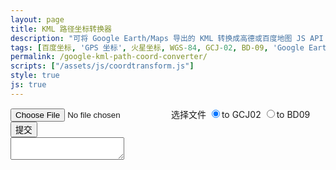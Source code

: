 ```yaml
---
layout: page
title: KML 路径坐标转换器
description: "可将 Google Earth/Maps 导出的 KML 转换成高德或百度地图 JS API 用坐标集。"
tags: [百度坐标, 'GPS 坐标', 火星坐标, WGS-84, GCJ-02, BD-09, 'Google Earth', 'Google Maps']
permalink: /google-kml-path-coord-converter/
scripts: ["/assets/js/coordtransform.js"]
style: true
js: true
---
```


<div id="coordtransform">
<label class="file-upload">
    <input type="file" id="kml-input" />
    选择文件
</label>
<label id="filename"></label>
<label><input type="radio" name="coordtrans" id="togcj02" value="to GCJ02" checked><span class="radio-input"></span>to GCJ02</label>
<label><input type="radio" name="coordtrans" id="tobd09" value="to BD09"><span class="radio-input"></span>to BD09</label>
<label><button id="submit">提交</button></label>
</div>
<textarea id="output"></textarea>

<!--<style>
input[type="file"] {
    display: none;
}
#output{
    display: block;
    width: 100%;
	height: 375px;
    margin: 0;
	font-size: 12px;
	font-family: sans-serif;
}
#coordtransform {
    line-height: 20px;
    margin: 5px 0;
}
#coordtransform label{
    padding-left: 20px;
    line-height: 25px;
    display: inline-block;
}
#coordtransform #filename{
    padding: 0;
	font-size: 12px;
}
#coordtransform .file-upload,#coordtransform  button{
  display: inline-block;
  background-color: #f8f8f8;
  border: 1px solid #e0e0e0;
  padding: 2px 8px;
  line-height: 15px;
  font-size: 12px;
  cursor: pointer;
}
#coordtransform input[type=radio]{
    display: none;
}
#coordtransform .radio-input {
    position: relative;
    display: inline-block;
    width: 12px;
    height: 12px;
    margin: 0 2px 0 -14px;
    vertical-align: middle;
    border: 1px solid #dcdcdc;
    -webkit-border-radius: 10px;
    border-radius: 10px;
    background-color: #fff;
}
#coordtransform input[type=radio]:checked + .radio-input:after {
    position: absolute;
    top: 0;
    left: 0;
    width: 8px;
    height: 8px;
    margin: 2px;
    content: '';
    border: 0;
    -webkit-border-radius: 8px;
    border-radius: 8px;
    background-color: #999;
}
</style>-->
<!--<script>
var gps, gpsArrays, contents;
function coord(type){
    var jsonContents = JSON.parse(contents).metrics;
    for(var i = 0; i < jsonContents.length;i++){
        if(jsonContents[i].type == type){
            return i;
        }
    }
}
function readKML(event) {
    var file = event.target.files[0];
    if (file) {
        var reader = new FileReader();
        reader.onload = function(e) {
		    contents = e.target.result;
            gps = [];
            gpsArrays = [];
            if (file.type == 'application/vnd.google-earth.kml+xml') {
                var contentsArray = contents.split('</tessellate>');
                for (var i = 1; i <= contentsArray.length - 1; i++) {
                    gpspoints = contentsArray[i].split('<coordinates>')[1].split('</coordinates>')[0].replace(/^\s+|\s+$|\.0/g, '');
                    gps.push(gpspoints.substring(0, gpspoints.length - 2).split(',0 '));
                }
                for (var i = 0; i < gps.length; i++) {
                    gpsArrays[i] = [];
                    for (var e in gps[i]) {
                        gpsArrays[i][e] = {
                            'lng': parseFloat(gps[i][e].split(',')[0]),
                            'lat': parseFloat(gps[i][e].split(',')[1])
                        }
                    }
                }
            } else if (contents.indexOf('nike') > -1) {
                    gpsArrays[0] = [];
                    // api v3
                    jsonContents = JSON.parse(contents).metrics;
                    var lng = coord('longitude');
                    var lat = coord('latitude');
                    for(var i = 0; i < jsonContents[lng].values.length; i++) {
                    gpsArrays[0][i] = {
                        'lng': parseFloat(jsonContents[lng].values[i].value),
                        'lat': parseFloat(jsonContents[lat].values[i].value)
                    }
                    /** api v1
                     *for(var i = 0; i < JSON.parse(contents).waypoints.length; i++) {
                     *gpsArrays[0].push({
                     *    'lng': parseFloat(JSON.parse(contents).waypoints[i].longitude),
                     *    'lat': parseFloat(JSON.parse(contents).waypoints[i].latitude)
                     *})
                     */
                }
            } else {
                alert("请选择正确格式文件！");
				return;
            }
			document.getElementById('filename').innerHTML = file.name;
			document.getElementById('output').innerHTML = contents;
        }
        reader.readAsText(file);
    } else {
        alert("读取失败");
    }
}
function transform() {
    var gcj02Arrays = [];
    var bd09Arrays = [];
    var output = '';
    var result = [];
    for (var i in gpsArrays) {
        gcj02Arrays[i] = [];
        if (contents.indexOf('xmlns:gx') > -1 || contents.indexOf('nike') > -1){
            result[i] = [];
            for (var e in gpsArrays[i]) {
                result[i].push(coordtransform.wgs84togcj02(gpsArrays[i][e].lng, gpsArrays[i][e].lat));
                result[i][e] = result[i][e].toString().split(',');
                gcj02Arrays[i].push({
                    'lng': result[i][e][0],
                    'lat': result[i][e][1]
                });
            }
        } else {
            gcj02Arrays[i] = gpsArrays[i];
        }
    }
    if (document.getElementById('togcj02').checked == true) {
        for (var i = 0; i < gcj02Arrays.length; i++) {
            var lineNo = gcj02Arrays.length == 1 ? '': i.toString();
            output += 'var lineArr' + lineNo + ' = [\n';
            for (var e in gcj02Arrays[i]) {
                output += '  [' + parseFloat(gcj02Arrays[i][e].lng).toFixed(14) + ', ' + parseFloat(gcj02Arrays[i][e].lat).toFixed(14) + '],\n';
            }
            output = output.substring(0, output.length -2 ) + '\n];\n';
        }
    }
    if (document.getElementById('tobd09').checked == true) {
        for (var i in gcj02Arrays) {
            bd09Arrays[i] = [];
            result[i] = [];
            for (var e in gcj02Arrays[i]) {
                result[i].push(coordtransform.gcj02tobd09(gcj02Arrays[i][e].lng, gcj02Arrays[i][e].lat));
                result[i][e] = result[i][e].toString().split(',');
                bd09Arrays[i].push({
                    'lng': result[i][e][0],
                    'lat': result[i][e][1]
                });
            }
        }
        for (var i = 0; i < bd09Arrays.length; i++) {
            var lineNo = bd09Arrays.length == 1 ? '': i.toString();
            output += 'var points' + lineNo + ' = [\n';
            for (var e in bd09Arrays[i]) {
                output += '  new BMap.Point(' + parseFloat(bd09Arrays[i][e].lng).toFixed(14) + ', ' + parseFloat(bd09Arrays[i][e].lat).toFixed(14) + '),\n';
            }
            output = output.substring(0, output.length - 2) + '\n];\n';
        }
    }
    document.getElementById('output').innerHTML = output;
}
document.getElementById('kml-input').addEventListener('change', readKML, false);
document.getElementById('submit').addEventListener('click', transform, false);
</script>-->
